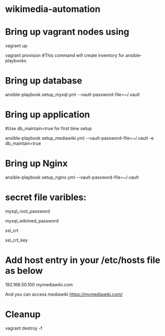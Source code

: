 # wikimedia-automation

# Bring up vagrant nodes using

vagrant up

vagrant provision #This command will create inventory for ansible-playbooks

# Bring up database 
ansible-playbook setup_mysql.yml --vault-password-file=~/.vault

# Bring up application
#Use db_maintain=true for first time setup 

ansible-playbook setup_mediawiki.yml --vault-password-file=~/.vault -e db_maintain=true 

# Bring up Nginx 

ansible-playbook setup_nginx.yml --vault-password-file=~/.vault

# secret file varibles:
 mysql_root_password
 
 mysql_wikimed_password
 
 ssl_crt
 
 ssl_crt_key

# Add host entry in your /etc/hosts file as below

192.168.50.100 mymediawiki.com

And you can access mediawiki 
https://mymediawiki.com/

# Cleanup
vagrant destroy -f


